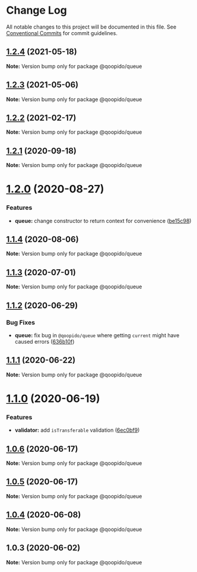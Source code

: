 # Change Log

All notable changes to this project will be documented in this file.
See [Conventional Commits](https://conventionalcommits.org) for commit guidelines.

## [1.2.4](https://github.com/dlueth/qoopido/compare/@qoopido/queue@1.2.3...@qoopido/queue@1.2.4) (2021-05-18)

**Note:** Version bump only for package @qoopido/queue





## [1.2.3](https://github.com/dlueth/qoopido/compare/@qoopido/queue@1.2.2...@qoopido/queue@1.2.3) (2021-05-06)

**Note:** Version bump only for package @qoopido/queue





## [1.2.2](https://github.com/dlueth/qoopido/compare/@qoopido/queue@1.2.1...@qoopido/queue@1.2.2) (2021-02-17)

**Note:** Version bump only for package @qoopido/queue





## [1.2.1](https://github.com/dlueth/qoopido/compare/@qoopido/queue@1.2.0...@qoopido/queue@1.2.1) (2020-09-18)

**Note:** Version bump only for package @qoopido/queue





# [1.2.0](https://github.com/dlueth/qoopido/compare/@qoopido/queue@1.1.4...@qoopido/queue@1.2.0) (2020-08-27)


### Features

* **queue:** change constructor to return context for convenience ([be15c98](https://github.com/dlueth/qoopido/commit/be15c98b67de6f1c8708ed874e969e1af3836b2e))





## [1.1.4](https://github.com/dlueth/qoopido/compare/@qoopido/queue@1.1.3...@qoopido/queue@1.1.4) (2020-08-06)

**Note:** Version bump only for package @qoopido/queue





## [1.1.3](https://github.com/dlueth/qoopido/compare/@qoopido/queue@1.1.2...@qoopido/queue@1.1.3) (2020-07-01)

**Note:** Version bump only for package @qoopido/queue





## [1.1.2](https://github.com/dlueth/qoopido/compare/@qoopido/queue@1.1.1...@qoopido/queue@1.1.2) (2020-06-29)


### Bug Fixes

* **queue:** fix bug in `@qoopido/queue` where getting `current` might have caused errors ([636b10f](https://github.com/dlueth/qoopido/commit/636b10f240f67e4ddd742533994f7d45174f583f))





## [1.1.1](https://github.com/dlueth/qoopido/compare/@qoopido/queue@1.1.0...@qoopido/queue@1.1.1) (2020-06-22)

**Note:** Version bump only for package @qoopido/queue





# [1.1.0](https://github.com/dlueth/qoopido/compare/@qoopido/queue@1.0.6...@qoopido/queue@1.1.0) (2020-06-19)


### Features

* **validator:** add `isTransferable` validation ([6ec0bf9](https://github.com/dlueth/qoopido/commit/6ec0bf9d9966bf042cee4c977d4517399d1671b6))





## [1.0.6](https://github.com/dlueth/qoopido/compare/@qoopido/queue@1.0.5...@qoopido/queue@1.0.6) (2020-06-17)

**Note:** Version bump only for package @qoopido/queue





## [1.0.5](https://github.com/dlueth/qoopido/compare/@qoopido/queue@1.0.4...@qoopido/queue@1.0.5) (2020-06-17)

**Note:** Version bump only for package @qoopido/queue





## [1.0.4](https://github.com/dlueth/qoopido/compare/@qoopido/queue@1.0.3...@qoopido/queue@1.0.4) (2020-06-08)

**Note:** Version bump only for package @qoopido/queue





## 1.0.3 (2020-06-02)

**Note:** Version bump only for package @qoopido/queue
